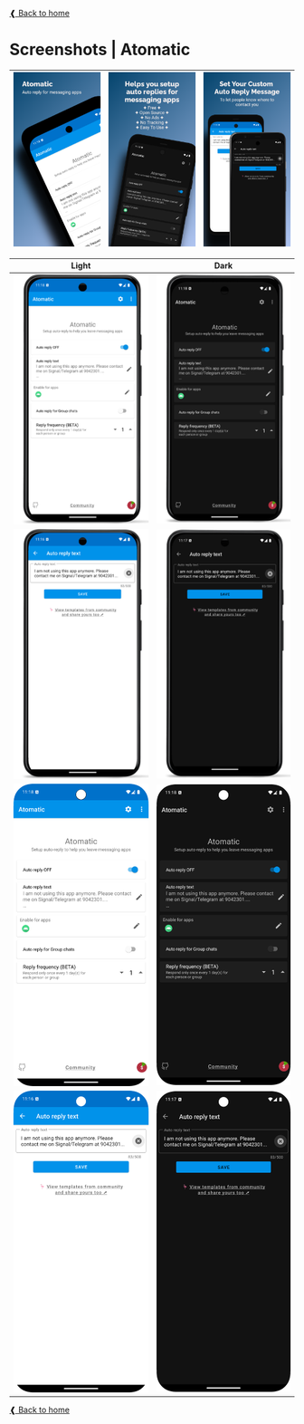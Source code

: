 [❰ Back to home](../../README.md)

# Screenshots | Atomatic

| <img src="./1.png" alt="Scr 1"> | <img src="./2.png" alt="scr 2"> | <img src="./3.png" alt="Scr 3"> |
|---------------------------------|---------------------------------|---------------------------------|


| Light                                                          | Dark                                                             |
|----------------------------------------------------------------|------------------------------------------------------------------|
| ![main screen device light](./wato-1-8-light-main-pixel3a.png) | ![main screen device dark](./wato-1-8-dark-main-pixel3a.png)     |
| ![editor screen device](./wato-1-8-light-editor-pixel3a.png)   | ![editor screen device dark](./wato-1-8-dark-editor-pixel3a.png) |
| ![main screen](./wato-1-8-light-main.png)                      | ![main screen dark](./wato-1-8-dark-main.png)                    |
| ![editor screen](./wato-1-8-light-editor.png)                  | ![editor screen dark](./wato-1-8-dark-editor.png)                |

[❰ Back to home](../../README.md)

